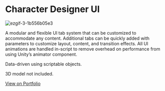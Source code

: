 # Character Designer UI

![ezgif-3-1b556b05e3](https://github.com/i-Jiro/Unity3D-CharacterTabUI/assets/10013436/40545b75-de98-4f7d-906e-213c7073e2ce)


A modular and flexible UI tab system that can be customized to accommodate any content. Additional tabs can be quickly added with parameters to customize layout, content,  and transition effects.
All UI animations are handled in-script to remove overhead on performance from using Unity’s animator component. 

Data-driven using scriptable objects.

3D model not included.

[View on Portfolio](https://www.ijiro.dev/bocchi)
